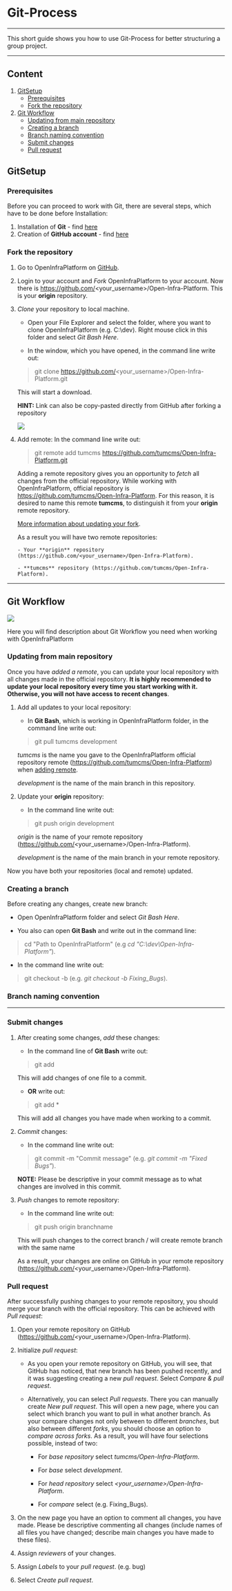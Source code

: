 # Git-Process

***
This short guide shows you how to use Git-Process for better structuring a group project.

***

## Content 

1. [GitSetup](#GitSetup)
	* [Prerequisites](#Prerequisites) 
	* [Fork the repository](#Fork)
2. [Git Workflow](#Workflow) 
	* [Updating from main repository](#Updating)
	* [Creating a branch](#Create_branch)
	* [Branch naming convention](#Naming_convention)
	* [Submit changes](#Submit)
	* [Pull request](#Pull_request)

## <a name="GitSetup"></a> GitSetup

### <a name="Prerequisites"></a> Prerequisites 

Before you can proceed to work with Git, there are several steps, which have to be done before Installation: 

1. Installation of **Git** - find [here](https://git-scm.com/book/en/v2/Getting-Started-Installing-Git)
2. Creation of **GitHub account** - find [here](https://github.com/)

### <a name="Fork"></a> Fork the repository

1. Go to OpenInfraPlatform on [GitHub](https://github.com/tumcms/Open-Infra-Platform).

2. Login to your account and *Fork* OpenInfraPlatform to your account. Now there is https://github.com/<your_username>/Open-Infra-Platform. This is your **origin** repository. 

3. *Clone* your repository to local machine.

	- Open your File Explorer and select the folder, where you want to clone OpenInfraPlatform (e.g. C:\dev). Right mouse click in this folder and select *Git Bash Here*.

	- In the window, which you have opened, in the command line write out:
	 > git clone https://github.com/<your_username>/Open-Infra-Platform.git

	This will start a download.

	**HINT:** Link can also be copy-pasted directly from GitHub after forking a repository

	![](./fig/OIP_clone_or_download_link.png)

	


 4. <a name="Remote"></a> Add remote:  In the command line write out:
	 > git remote add tumcms https://github.com/tumcms/Open-Infra-Platform.git 

	Adding a remote repository gives you an opportunity to *fetch* all changes from the official repository. While working with OpenInfraPlatform, official repository is https://github.com/tumcms/Open-Infra-Platform. For this reason, it is desired to name this remote **tumcms**, to distinguish it from your **origin** remote repository.  

	[More information about updating your fork](#Updating). 

	As a result you will have two remote repositories: 

		- Your **origin** repository (https://github.com/<your_username>/Open-Infra-Platform).

		- **tumcms** repository (https://github.com/tumcms/Open-Infra-Platform).

***
## <a name="Workflow"></a> Git Workflow

![](./fig/Git_Workflow.png)

Here you will find description about Git Workflow you need when working with OpenInfraPlatform

### <a name="Updating"></a> Updating from main repository 

Once you have *added a remote*, you can update your local repository with all changes made in the official repository. **It is highly recommended to update your local repository every time you start working with it. Otherwise, you will not have access to recent changes**. 

1. Add all updates to your local repository: 

	- In **Git Bash**, which is working in OpenInfraPlatform folder, in the command line write out:
	 > git pull tumcms development

	*tumcms* is the name you gave to the OpenInfraPlatform official repository remote (https://github.com/tumcms/Open-Infra-Platform) when [adding remote](#Remote). 
	
	*development* is the name of the main branch in this repository. 

2. Update your **origin** repository:

	- In the command line write out:
	 > git push origin development 

	*origin* is the name of your remote repository (https://github.com/<your_username>/Open-Infra-Platform). 
	
	*development* is the name of the main branch in your remote repository. 

Now you have both your repositories (local and remote) updated. 

### <a name="Create_branch"></a> Creating a branch

Before creating any changes, create new branch: 
 
- Open OpenInfraPlatform folder and select *Git Bash Here*. 
	
- You also can open **Git Bash** and write out in the command line:
 > cd "Path to OpenInfraPlatform" (e.g  *cd  "C:\dev\Open-Infra-Platform"*).

- In the command line write out:
 > git checkout -b <branchname> (e.g. *git checkout -b Fixing_Bugs*).


### <a name="Naming_convention"></a> Branch naming convention

***
### <a name="Submit"></a> Submit changes 

1. After creating some changes, *add* these changes:

	- In the command line of **Git Bash** write out:
	 > git add <filename> 

	This will add changes of one file to a commit. 

	- **OR** write out:
	 > git add * 
	 
	This will add all changes you have made when working to a commit. 

2. *Commit* changes:

	- In the command line write out:
	 > git commit -m "Commit message" (e.g. *git commit -m "Fixed Bugs"*). 
	 
	**NOTE:** Please be descriptive in your commit message as to what changes are involved in this commit.

3. *Push* changes to remote repository: 

	- In the command line write out:
	 >git push origin branchname 
	 
	This will push changes to the correct branch / will create remote branch with the same name

	As a result, your changes are online on GitHub in your remote repository (https://github.com/<your_username>/Open-Infra-Platform). 

### <a name="Pull_request"></a> Pull request 

After successfully pushing changes to your remote repository, you should merge your branch with the official repository. This can be achieved with *Pull request*:

1. Open your remote repository on GitHub (https://github.com/<your_username>/Open-Infra-Platform).

2. Initialize *pull request*:

	- As you open your remote repository on GitHub, you will see, that GitHub has noticed, that new branch has been pushed recently, and it was suggesting creating a new *pull request*. Select *Compare & pull request*. 

	- Alternatively, you can select *Pull requests*. There you can manually create *New pull request*. This will open a new page, where you can select which branch you want to pull in what another branch. As your compare changes not only between to different *branches*, but also between different *forks*, you should choose an option to *compare across forks*. As a result, you will have four selections possible, instead of two:
		
		- For *base repository* select *tumcms/Open-Infra-Platform*.

		- For *base* select *development*.

		- For *head repository* select *<your_username>/Open-Infra-Platform*.

		- For *compare* select *<branchname>* (e.g. Fixing_Bugs).


3. On the new page you have an option to comment all changes, you have made. Please be descriptive commenting all changes (include names of all files you have changed; describe main changes you have made to these files). 

4. Assign *reviewers* of your changes.

5. Assign *Labels* to your *pull request*. (e.g. bug)

6. Select *Create pull request*.


